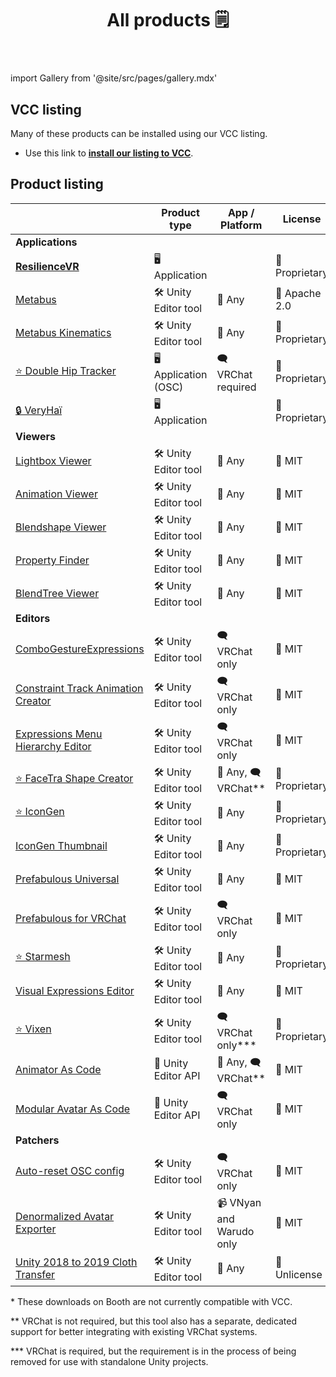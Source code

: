 ﻿---
title: All products 🗒️
sidebar_position: 1
hide_table_of_contents: true
hide_title: true
description: Documentation and gallery of Haï's tools and apps
---

import Gallery from '@site/src/pages/gallery.mdx'

<Gallery />

## VCC listing

Many of these products can be installed using our VCC listing.

- Use this link to **[install our listing to VCC](vcc://vpm/addRepo?url=https://hai-vr.github.io/vpm-listing/index.json)**.

## Product listing

|                                                                                     | Product type          | App / Platform           | License        | Booth                                                | VCC? |
|-------------------------------------------------------------------------------------|-----------------------|--------------------------|----------------|------------------------------------------------------|------|
| **Applications**                                                                    |                       |                          |                |                                                      |      |
| [**ResilienceVR**](./resilience)                                                    | 🖥️ Application       |                          | 🚫 Proprietary |                                                      |      |
| [Metabus](./resilience/metabus)                                                     | 🛠️ Unity Editor tool | 🌊 Any                   | 🚁 Apache 2.0  |                                                      |      |
| [Metabus Kinematics](./resilience/metabus)                                          | 🛠️ Unity Editor tool | 🌊 Any                   | 🚫 Proprietary |                                                      |      |
| [⭐ Double Hip Tracker](./products/double-hip-tracker)                               | 🖥️ Application (OSC) | 🗨️ VRChat required      | 🚫 Proprietary |                                                      |      |
| [🔒 VeryHaï](./products/very-h)                                                     | 🖥️️ Application      |                          | 🚫 Proprietary |                                                      |      |
| **Viewers**                                                                         |                       |                          |                |                                                      |      |
| [Lightbox Viewer](./products/lightbox-viewer)                                       | 🛠️ Unity Editor tool | 🌊 Any                   | 🏫 MIT         | ~~[Booth](https://hai-vr.booth.pm/items/3870813)~~\* | ✅    |
| [Animation Viewer](./products/animation-viewer)                                     | 🛠️ Unity Editor tool | 🌊 Any                   | 🏫 MIT         | ~~[Booth](https://hai-vr.booth.pm/items/3625699)~~\* | ✅    |
| [Blendshape Viewer](./products/blendshape-viewer)                                   | 🛠️ Unity Editor tool | 🌊 Any                   | 🏫 MIT         | ~~[Booth](https://hai-vr.booth.pm/items/3582541)~~\* | ✅    |
| [Property Finder](./products/property-finder)                                       | 🛠️ Unity Editor tool | 🌊 Any                   | 🏫 MIT         |                                                      | ✅    |
| [BlendTree Viewer](./products/blendtree-viewer)                                     | 🛠️ Unity Editor tool | 🌊 Any                   | 🏫 MIT         |                                                      | ✅    |
| **Editors**                                                                         |                       |                          |                |                                                      |      |
| [ComboGestureExpressions](./products/combo-gesture-expressions)                     | 🛠️ Unity Editor tool | 🗨️ VRChat only          | 🏫 MIT         | ~~[Booth](https://hai-vr.booth.pm/items/2219616)~~\* | ✅    |
| [Constraint Track Animation Creator](./products/constraint-track-animation-creator) | 🛠️ Unity Editor tool | 🗨️ VRChat only          | 🏫 MIT         | [Booth](https://hai-vr.booth.pm/items/3532857)       |      |
| [Expressions Menu Hierarchy Editor](./products/expressions-menu-hierarchy-editor)   | 🛠️ Unity Editor tool | 🗨️ VRChat only          | 🏫 MIT         | [Booth](https://hai-vr.booth.pm/items/3696355)       |      |
| [⭐ FaceTra Shape Creator](./products/facetra-shape-creator)                         | 🛠️ Unity Editor tool | 🌊 Any, 🗨️ VRChat\*\*   | 🚫 Proprietary |                                                      |      |
| [⭐ IconGen](./products/icon-gen)                                                    | 🛠️ Unity Editor tool | 🌊 Any                   | 🚫 Proprietary |                                                      |      |
| [IconGen Thumbnail](./products/icon-gen#capture-thumbnails-for-vrchat-in-play-mode) | 🛠️ Unity Editor tool | 🌊 Any                   | 🚫 Proprietary | [Booth](https://hai-vr.booth.pm/items/5092126)       |      |
| [Prefabulous Universal](./products/prefabulous)                                     | 🛠️ Unity Editor tool | 🌊 Any                   | 🏫 MIT         |                                                      | ✅    |
| [Prefabulous for VRChat](./products/prefabulous)                                    | 🛠️ Unity Editor tool | 🗨️ VRChat only          | 🏫 MIT         |                                                      | ✅    |
| [⭐ Starmesh](./products/starmesh)                                                   | 🛠️ Unity Editor tool | 🌊 Any                   | 🚫 Proprietary |                                                      |      |
| [Visual Expressions Editor](./products/visual-expressions-editor)                   | 🛠️ Unity Editor tool | 🌊 Any                   | 🏫 MIT         | ~~[Booth](https://hai-vr.booth.pm/items/3708550)~~\* | ✅    |
| [⭐ Vixen](./products/vixen)                                                         | 🛠️ Unity Editor tool | 🗨️ VRChat only\*\*\*    | 🚫 Proprietary |                                                      |      |
| [Animator As Code](./products/animator-as-code)                                     | 📐 Unity Editor API   | 🌊 Any, 🗨️ VRChat\*\*   | 🏫 MIT         |                                                      | ✅    |
| [Modular Avatar As Code](./products/animator-as-code/functions/modular-avatar)      | 📐 Unity Editor API   | 🗨️ VRChat only          | 🏫 MIT         |                                                      | ✅    |
| **Patchers**                                                                        |                       |                          |                |                                                      |      |
| [Auto-reset OSC config](./products/auto-reset-osc-config)                           | 🛠️ Unity Editor tool | 🗨️ VRChat only          | 🏫 MIT         |                                                      | ✅    |
| [Denormalized Avatar Exporter](./products/denormalized-avatar-exporter)             | 🛠️ Unity Editor tool | 📹 VNyan and Warudo only | 🏫 MIT         |                                                      |      |
| [Unity 2018 to 2019 Cloth Transfer](./products/cloth-transfer)                      | 🛠️ Unity Editor tool | 🌊 Any                   | 🌲 Unlicense   | [Booth](https://hai-vr.booth.pm/items/3136328)       |      |

\* These downloads on Booth are not currently compatible with VCC.

\*\* VRChat is not required, but this tool also has a separate, dedicated support for better integrating with existing VRChat systems.

\*\*\* VRChat is required, but the requirement is in the process of being removed for use with standalone Unity projects.
